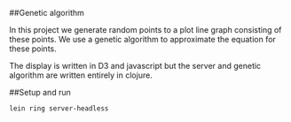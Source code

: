 ##Genetic algorithm

In this project we generate random points to a plot line graph consisting of 
these points. We use a genetic algorithm to approximate the equation for these 
points. 

The display is written in D3 and javascript but the server and genetic algorithm 
are written entirely in clojure.

##Setup and run

    lein ring server-headless
